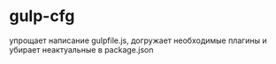# gulp-cfg
упрощает написание gulpfile.js, догружает необходимые плагины и убирает неактуальные в package.json
